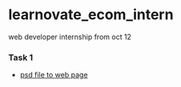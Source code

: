 # learnovate_ecom_intern
web developer internship from oct 12

### Task 1
- [psd file to web page](https://github.com/shankaresh/learnovate_ecom_intern/tree/main/task%201%20(13-oct-2020))
